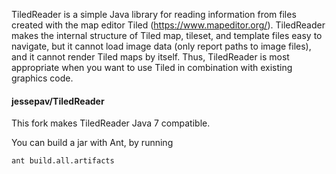 TiledReader is a simple Java library for reading information from files created with the map editor Tiled (https://www.mapeditor.org/). TiledReader makes the internal structure of Tiled map, tileset, and template files easy to navigate, but it cannot load image data (only report paths to image files), and it cannot render Tiled maps by itself. Thus, TiledReader is most appropriate when you want to use Tiled in combination with existing graphics code.

#### jessepav/TiledReader

This fork makes TiledReader Java 7 compatible.

You can build a jar with Ant, by running

```
ant build.all.artifacts
```


<!-- :wrap=soft: -->